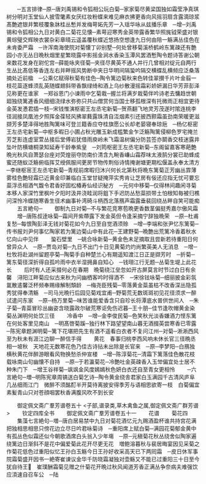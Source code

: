 <!-- { "loadSidebar": true } -->
　　─五言排律─原─唐刘禹锡和令狐相公玩白菊─家家菊尽黄梁国独如霜莹净真琪树分明对玉堂仙人披雪氅素女厌红妆粉蝶来难见麻衣拂更香向风摇羽扇含露滴琼浆髙艶遮银井繁枝覆象牀桂丛慙并发梅萼妬先芳一入瑶华咏从兹播乐章　─增─刘禹锡和令狐相公九日对黄白二菊花见懐─素萼迎寒秀金英带露香繁华照旄钺荣盛对银黄琮璧交辉映衣裳杂彩章晴云遥盖覆秋蝶近悠扬空想逢九日何由陪一觞满丛佳色在未肯委严霜　─许浑南海使院对菊懐丁卯别墅─何处曾移菊溪桥鹤岭东篱疎还有艶园小亦无丛日晩秋烟里星繁晓露中影摇金涧水香染玉潭风罢酒慙陶令题诗答谢公朝来数花发身在尉佗宫─薛能咏夹径菊─夹径尽黄英不通人并行几曾相对绽元自两行生丛比髙低等香连左右并畔摇风势断中夹日华明间隔蛩吟隔交横蝶乱横频应泛桑落摘处近前楹　─公乘亿赋得秋菊有佳色─陶令篱边菊秋来色转佳翠攅千片叶金翦一枝花蘂逐蜂须乱英随蝶翅斜带香飘绿绮和酒上乌纱散漫摇霜彩娇妍漏日华芳菲彭泽见称更在谁家　─郑谷恩门小谏雨中乞菊栽─握兰将满岁栽菊伴吟诗老去慵趋世朝廻独绕篱逓香风细细浇绿水弥弥只共山僧赏何当国士移孤根深有托微雨正相宜更待金英发慿君插一枝─宋钱惟演枢密王左丞宅新菊─贺燕翻飞地灵芳茂遂时隂连桃李径润接凤凰池夕照挥金葆轻风拂翠蕤露珠清自沍烟素引还披西颢霜虽劲南荣暖更滋撷芳多楚泽得地胜陶篱味可登兰籍香应夺桂旗愿公长却老晏寝奉琼巵　─杨亿枢密王左丞宅新菊─中枢多暇日小圃占秋光雕玉新成槛繁金乍泛觞陶篱侵柳色罗宅掩兰芳芝影连虚室萱丛接后堂傅岩犹借雨庾岭未飞霜温树偏分防芸签亦鬬香交枝迷露井坠叶防横塘桐录知延寿千龄奉紫皇　─刘筠枢密王左丞宅新菊─东阁留嘉客寒葩艶晩光秋风自萧瑟台座对荧煌丽夺防南价清含九畹香嵰山霜荐味太液鹄分裳已助蜂成蜜还随蚁泛觞俯临挥艾绶佩服间茰房节物传荆俗诗情掩谢塘更期松偃盖永奉太清方　─李继枢宻王左丞宅新菊─青规前席暇归沐兴何长北第秋将晩东篱菊正芳幽丛霏薄雾桂色艶轻霜已近黄金印兼临白玉堂甘疑掩萍实秀肯让芝房有佞还应指无忧可要忘蘂浮丞相酒气馥令君香好固松椿寿仙经识秘方　─元何中移菊─仅得林间趣闲寻菊本移人家深竹里枫叶夕阳时汲井浇畦润将鉏下手迟防丛愁蘂损带土怕根知毎被归樵问深怜冷蝶随寒香生径术幽事补湾碕斗柄西北落鴈声霜露垂裴回绕丛畔自笑可能痴
　　五言絶句─
　　御制九日对菊─不与繁花竞寒苞晩更香数茎偏挺秀嘉尔傲风霜
　　增─唐陈叔逹咏菊─霜间开紫蔕露下发金英但令逢采摘宁辞独晩荣　─原─杜甫复愁─每恨陶彭泽无钱对菊花如今九日至自觉酒须赊　─增─李端和张尹忆东篱菊─传书报刘尹何事忆陶家若为篱边菊山中有此花─王建野菊─晩艶出荒篱冷香着秋水忆向山中见伴
　　蛩石壁里　─姚合咏新菊─黄金色未足摘取且尝新若待重阳日何曾异众人　─原─贾岛对菊─九日不出门十日见黄菊灼灼尚繁英美人无消息　─增─杜牧将赴湖州留题亭菊─陶菊手自种楚兰心有期遥知渡江日正是撷芳时　─折菊─篱东菊径深折得自孤吟雨中衣半湿拥鼻自知心　─钱珝江行无题─丛菊生堤上此花长
　　后时有人还采掇何必在春期　晩菊绕江垒忽如开古屏莫言时节过白日有余馨　浔阳江畔菊应似古来秋为问幽栖客吟时得酒不　─宋徐铉咏菊─细丽披金彩氛氲散逺馨泛杯频奉赐缘解制頽龄　─梅尧臣残菊─零落黄金蘂虽枯不改香深丛隐孤秀犹得奉清觞　─司马光晩行后园见菊戏宜甫─野菊荒无数斑斑初见花径须求一醉试遣问东家　─原─杨万里菊─味苦谁能爱香含只自珍长将潭底水普供世间人　─朱子菊─青蘂冒珍丛幽姿含晓露政尔破荒寒讵免伤迟暮─王十朋─佳节逢吹帽黄金染菊丛渊明何处饮三径
　　冷香中　─增─金李俊民菊─色笑秋光淡香嫌酒力悭东篱在何处客里见南山　─明髙啓菊蹊─独行林下路望望南山暮无酒掇英尝寒香已零露　─陈宪章题渊明菊─篱下花堪把先生有酒不遥看白衣者不复问江州─对菊─淅淅西风至为秋未有涯江边聊一醉信手得
　　黄花　春事归桃李西风响未休长官三径晩丞相一坡秋　天地花无数寒花色乃佳古诗拈未出除是长官来　─原─李梦阳─白鴈独横秋黄花伴醉游眼看风物换愁杀仲宣楼　─增─陈淳菊花─清霜下篱落佳色散花枝载咏南山句幽懐不自持　─原─于若瀛菊花─冷艶吐金英疎香入玉斚偏宜处士居不种朱门下　─增王谷祥菊─飒飒金风度嫣嫣秋色妍白衣还自至青女更相怜
　　─六言絶句─増─明陈宪章周镐送白菊乞诗─陶令黄金绕舎君家白玉满园千古清风庐阜几丛细雨江门　微醉不须酩酊半开莫待离披安得季芳与语相思欲寄一枝　白菊偏宜素髪青山只对苍顔咽罢秋香满腹风吹不到长安

　　御定佩文斋广羣芳谱卷五十
<子部,谱录类,草木禽鱼之属,御定佩文斋广群芳谱>
　　钦定四库全书
　　御定佩文斋广羣芳谱卷五十一
　　花谱
　　菊花四
　　集藻七言絶句─増─唐白居易禁中九日对菊花酒忆元九赐酒盈杯谁共持宫花满把独相思相思只傍花边立尽日吟君咏菊诗　─重阳席上赋白菊─满园花菊郁金黄中有孤丛色似霜还似今朝歌酒席白头翁入少年塲　─原─元稹菊花秋丛绕舍似陶家遍绕篱边日渐斜不是花中偏爱菊此花开尽更无花　増鲍溶暮秋与裴居晦宴因见采菊之作菊花低色过重阳似忆王孙白玉觞今日王孙好收采高天已下两囘霜　─皮日休军事院霜菊盛开因书一絶寄崔谏议金华千防晓霜凝独对壶觞又不能已过重阳三十日至今犹自待王　崔璞酬霜菊见赠之什菊花开晩过秋风闻道芳香正满丛争奈病夫难强饮应湏速自召车公　─陆
